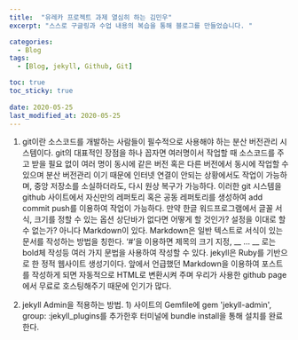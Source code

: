 ```yaml
---
title:  "유레카 프로젝트 과제 열심히 하는 김민우"
excerpt: "스스로 구글링과 수업 내용의 복습을 통해 블로그를 만들었습니다. "

categories:
  - Blog
tags:
  - [Blog, jekyll, Github, Git]

toc: true
toc_sticky: true
 
date: 2020-05-25
last_modified_at: 2020-05-25
---
```

1. git이란 소스코드를 개발하는 사람들이 필수적으로 사용해야 하는 분산 버전관리 시스템이다. git의 대표적인 장점을 하나 꼽자면 여러명이서 작업할 때 소스코드를 주고 받을 필요 없이 여러 명이 동시에 같은 버전 혹은 다른 버전에서 동시에 작업할 수 있으며 분산 버전관리 이기 때문에 인터넷 연결이 안되는 상황에서도 작업이 가능하며, 중앙 저장소를 소실하더라도, 다시 원상 복구가 가능하다. 이러한 git 시스템을 github 사이트에서 자신만의 레퍼토리 혹은 공동 레퍼토리를 생성하여 add commit push를 이용하여 작업이 가능하다. 만약 한글 워드프로그램에서 글꼴 서식, 크기를 정할 수 있는 옵션 상단바가 없다면 어떻게 할 것인가? 설정을 이대로 할 수 없는가? 아니다 Markdown이 있다. Markdown은 일반 텍스트로 서식이 있는 문서를 작성하는 방법을 칭한다. ‘#’을 이용하면 제목의 크기 지정, __ … __ 로는 bold체 작성등 여러 가지 문법을 사용하여 작성할 수 있다. jekyll은 Ruby를 기반으로 한 정적 웹사이트 생성기이다. 앞에서 언급했던 Markdown을 이용하여 포스트를 작성하게 되면 자동적으로 HTML로 변환시켜 주며 우리가 사용한 github page에서 무료로 호스팅해주기 때문에 인기가 많다.

2. jekyll Admin을 적용하는 방법. 1) 사이트의 Gemfile에 gem 'jekyll-admin', group: :jekyll_plugins를 추가한후 터미널에 bundle install을 통해 설치를 완료한다.

